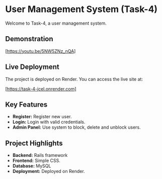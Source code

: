 # User Management System (Task-4)

Welcome to Task-4, a user management system.

## Demonstration

[https://youtu.be/5NW5ZNz_nQA]

## Live Deployment

The project is deployed on Render. You can access the live site at:

[https://task-4-jcel.onrender.com]

## Key Features

- **Register:** Register new user.
- **Login:** Login with valid credentials.
- **Admin Panel:** Use system to block, delete and unblock users.

## Project Highlights

- **Backend:** Rails framework
- **Frontend:** Simple CSS.
- **Database:** MySQL
- **Deployment:** Deployed on Render.

